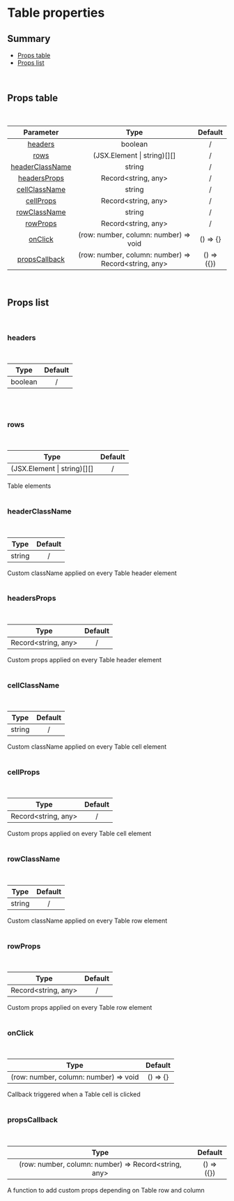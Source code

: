 # Table properties

## Summary

- [Props table](#props-table)
- [Props list](#props-list)

<br>

## Props table

<br>

<!-- prettier-ignore -->
| <div style='text-align:center;margin:auto;'>Parameter</div> | <div style='text-align:center;margin:auto;'>Type</div> | <div style='text-align:center;margin:auto;'>Default</div> |
| ----------------------------------------------------------- | --------------------------------------------------------- | ------------------------------------------------------------- |
| <div style='text-align:center;margin:auto;'>[headers](#headers)</div> | <div style='text-align:center;margin:auto;'>boolean</div> | <div style='text-align:center;margin:auto;'>/</div> |
| <div style='text-align:center;margin:auto;'>[rows](#rows)</div> | <div style='text-align:center;margin:auto;'>(JSX.Element &#124; string)[][]</div> | <div style='text-align:center;margin:auto;'>/</div> |
| <div style='text-align:center;margin:auto;'>[headerClassName](#headerclassname)</div> | <div style='text-align:center;margin:auto;'>string</div> | <div style='text-align:center;margin:auto;'>/</div> |
| <div style='text-align:center;margin:auto;'>[headersProps](#headersprops)</div> | <div style='text-align:center;margin:auto;'>Record<string, any></div> | <div style='text-align:center;margin:auto;'>/</div> |
| <div style='text-align:center;margin:auto;'>[cellClassName](#cellclassname)</div> | <div style='text-align:center;margin:auto;'>string</div> | <div style='text-align:center;margin:auto;'>/</div> |
| <div style='text-align:center;margin:auto;'>[cellProps](#cellprops)</div> | <div style='text-align:center;margin:auto;'>Record<string, any></div> | <div style='text-align:center;margin:auto;'>/</div> |
| <div style='text-align:center;margin:auto;'>[rowClassName](#rowclassname)</div> | <div style='text-align:center;margin:auto;'>string</div> | <div style='text-align:center;margin:auto;'>/</div> |
| <div style='text-align:center;margin:auto;'>[rowProps](#rowprops)</div> | <div style='text-align:center;margin:auto;'>Record<string, any></div> | <div style='text-align:center;margin:auto;'>/</div> |
| <div style='text-align:center;margin:auto;'>[onClick](#onclick)</div> | <div style='text-align:center;margin:auto;'>(row: number, column: number) => void</div> | <div style='text-align:center;margin:auto;'>() => {}</div> |
| <div style='text-align:center;margin:auto;'>[propsCallback](#propscallback)</div> | <div style='text-align:center;margin:auto;'>(row: number, column: number) => Record<string, any></div> | <div style='text-align:center;margin:auto;'>() => ({})</div> |

<br>

## Props list

<br>

### headers

<br>

<!-- prettier-ignore -->
| <div style='text-align:center;margin:auto;'>Type</div> | <div style='text-align:center;margin:auto;'>Default</div> |
| ---------------------------------------------------------- | --------------------------------------------------------- |
| <div style='text-align:center;margin:auto;'>boolean</div> | <div style='text-align:center;margin:auto;'>/</div> |

<br><br>

### rows

<br>

<!-- prettier-ignore -->
| <div style='text-align:center;margin:auto;'>Type</div> | <div style='text-align:center;margin:auto;'>Default</div> |
| ---------------------------------------------------------- | --------------------------------------------------------- |
| <div style='text-align:center;margin:auto;'>(JSX.Element &#124; string)[][]</div> | <div style='text-align:center;margin:auto;'>/</div> |

Table elements<br><br>

### headerClassName

<br>

<!-- prettier-ignore -->
| <div style='text-align:center;margin:auto;'>Type</div> | <div style='text-align:center;margin:auto;'>Default</div> |
| ---------------------------------------------------------- | --------------------------------------------------------- |
| <div style='text-align:center;margin:auto;'>string</div> | <div style='text-align:center;margin:auto;'>/</div> |

Custom className applied on every Table header element<br><br>

### headersProps

<br>

<!-- prettier-ignore -->
| <div style='text-align:center;margin:auto;'>Type</div> | <div style='text-align:center;margin:auto;'>Default</div> |
| ---------------------------------------------------------- | --------------------------------------------------------- |
| <div style='text-align:center;margin:auto;'>Record<string, any></div> | <div style='text-align:center;margin:auto;'>/</div> |

Custom props applied on every Table header element<br><br>

### cellClassName

<br>

<!-- prettier-ignore -->
| <div style='text-align:center;margin:auto;'>Type</div> | <div style='text-align:center;margin:auto;'>Default</div> |
| ---------------------------------------------------------- | --------------------------------------------------------- |
| <div style='text-align:center;margin:auto;'>string</div> | <div style='text-align:center;margin:auto;'>/</div> |

Custom className applied on every Table cell element<br><br>

### cellProps

<br>

<!-- prettier-ignore -->
| <div style='text-align:center;margin:auto;'>Type</div> | <div style='text-align:center;margin:auto;'>Default</div> |
| ---------------------------------------------------------- | --------------------------------------------------------- |
| <div style='text-align:center;margin:auto;'>Record<string, any></div> | <div style='text-align:center;margin:auto;'>/</div> |

Custom props applied on every Table cell element<br><br>

### rowClassName

<br>

<!-- prettier-ignore -->
| <div style='text-align:center;margin:auto;'>Type</div> | <div style='text-align:center;margin:auto;'>Default</div> |
| ---------------------------------------------------------- | --------------------------------------------------------- |
| <div style='text-align:center;margin:auto;'>string</div> | <div style='text-align:center;margin:auto;'>/</div> |

Custom className applied on every Table row element<br><br>

### rowProps

<br>

<!-- prettier-ignore -->
| <div style='text-align:center;margin:auto;'>Type</div> | <div style='text-align:center;margin:auto;'>Default</div> |
| ---------------------------------------------------------- | --------------------------------------------------------- |
| <div style='text-align:center;margin:auto;'>Record<string, any></div> | <div style='text-align:center;margin:auto;'>/</div> |

Custom props applied on every Table row element<br><br>

### onClick

<br>

<!-- prettier-ignore -->
| <div style='text-align:center;margin:auto;'>Type</div> | <div style='text-align:center;margin:auto;'>Default</div> |
| ---------------------------------------------------------- | --------------------------------------------------------- |
| <div style='text-align:center;margin:auto;'>(row: number, column: number) => void</div> | <div style='text-align:center;margin:auto;'>() => {}</div> |

Callback triggered when a Table cell is clicked<br><br>

### propsCallback

<br>

<!-- prettier-ignore -->
| <div style='text-align:center;margin:auto;'>Type</div> | <div style='text-align:center;margin:auto;'>Default</div> |
| ---------------------------------------------------------- | --------------------------------------------------------- |
| <div style='text-align:center;margin:auto;'>(row: number, column: number) => Record<string, any></div> | <div style='text-align:center;margin:auto;'>() => ({})</div> |

A function to add custom props depending on Table row and column<br><br>
